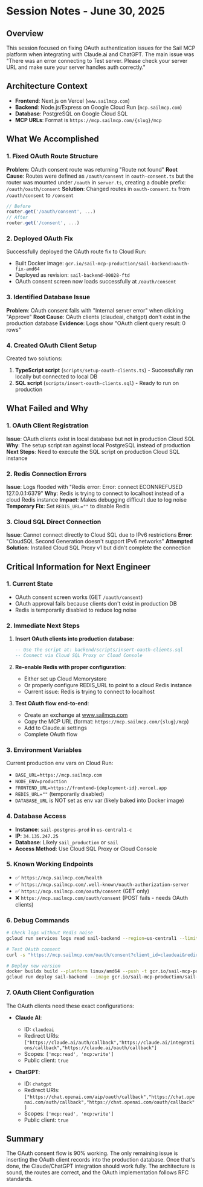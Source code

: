 # Session Notes - June 30, 2025

## Overview
This session focused on fixing OAuth authentication issues for the Sail MCP platform when integrating with Claude.ai and ChatGPT. The main issue was "There was an error connecting to Test server. Please check your server URL and make sure your server handles auth correctly."

## Architecture Context
- **Frontend**: Next.js on Vercel (`www.sailmcp.com`)
- **Backend**: Node.js/Express on Google Cloud Run (`mcp.sailmcp.com`)
- **Database**: PostgreSQL on Google Cloud SQL
- **MCP URLs**: Format is `https://mcp.sailmcp.com/{slug}/mcp`

## What We Accomplished

### 1. Fixed OAuth Route Structure
**Problem**: OAuth consent route was returning "Route not found"
**Root Cause**: Routes were defined as `/oauth/consent` in `oauth-consent.ts` but the router was mounted under `/oauth` in `server.ts`, creating a double prefix: `/oauth/oauth/consent`
**Solution**: Changed routes in `oauth-consent.ts` from `/oauth/consent` to `/consent`
```typescript
// Before
router.get('/oauth/consent', ...)
// After  
router.get('/consent', ...)
```

### 2. Deployed OAuth Fix
Successfully deployed the OAuth route fix to Cloud Run:
- Built Docker image: `gcr.io/sail-mcp-production/sail-backend:oauth-fix-amd64`
- Deployed as revision: `sail-backend-00028-ftd`
- OAuth consent screen now loads successfully at `/oauth/consent`

### 3. Identified Database Issue
**Problem**: OAuth consent fails with "Internal server error" when clicking "Approve"
**Root Cause**: OAuth clients (claudeai, chatgpt) don't exist in the production database
**Evidence**: Logs show "OAuth client query result: 0 rows"

### 4. Created OAuth Client Setup
Created two solutions:
1. **TypeScript script** (`scripts/setup-oauth-clients.ts`) - Successfully ran locally but connected to local DB
2. **SQL script** (`scripts/insert-oauth-clients.sql`) - Ready to run on production

## What Failed and Why

### 1. OAuth Client Registration
**Issue**: OAuth clients exist in local database but not in production Cloud SQL
**Why**: The setup script ran against local PostgreSQL instead of production
**Next Steps**: Need to execute the SQL script on production Cloud SQL instance

### 2. Redis Connection Errors
**Issue**: Logs flooded with "Redis error: Error: connect ECONNREFUSED 127.0.0.1:6379"
**Why**: Redis is trying to connect to localhost instead of a cloud Redis instance
**Impact**: Makes debugging difficult due to log noise
**Temporary Fix**: Set `REDIS_URL=""` to disable Redis

### 3. Cloud SQL Direct Connection
**Issue**: Cannot connect directly to Cloud SQL due to IPv6 restrictions
**Error**: "CloudSQL Second Generation doesn't support IPv6 networks"
**Attempted Solution**: Installed Cloud SQL Proxy v1 but didn't complete the connection

## Critical Information for Next Engineer

### 1. Current State
- OAuth consent screen works (GET `/oauth/consent`)
- OAuth approval fails because clients don't exist in production DB
- Redis is temporarily disabled to reduce log noise

### 2. Immediate Next Steps
1. **Insert OAuth clients into production database**:
   ```sql
   -- Use the script at: backend/scripts/insert-oauth-clients.sql
   -- Connect via Cloud SQL Proxy or Cloud Console
   ```

2. **Re-enable Redis with proper configuration**:
   - Either set up Cloud Memorystore
   - Or properly configure REDIS_URL to point to a cloud Redis instance
   - Current issue: Redis is trying to connect to localhost

3. **Test OAuth flow end-to-end**:
   - Create an exchange at www.sailmcp.com
   - Copy the MCP URL (format: `https://mcp.sailmcp.com/{slug}/mcp`)
   - Add to Claude.ai settings
   - Complete OAuth flow

### 3. Environment Variables
Current production env vars on Cloud Run:
- `BASE_URL=https://mcp.sailmcp.com`
- `NODE_ENV=production`
- `FRONTEND_URL=https://frontend-{deployment-id}.vercel.app`
- `REDIS_URL=""` (temporarily disabled)
- `DATABASE_URL` is NOT set as env var (likely baked into Docker image)

### 4. Database Access
- **Instance**: `sail-postgres-prod` in `us-central1-c`
- **IP**: `34.135.247.25`
- **Database**: Likely `sail_production` or `sail`
- **Access Method**: Use Cloud SQL Proxy or Cloud Console

### 5. Known Working Endpoints
- ✅ `https://mcp.sailmcp.com/health`
- ✅ `https://mcp.sailmcp.com/.well-known/oauth-authorization-server`
- ✅ `https://mcp.sailmcp.com/oauth/consent` (GET only)
- ❌ `https://mcp.sailmcp.com/oauth/consent` (POST fails - needs OAuth clients)

### 6. Debug Commands
```bash
# Check logs without Redis noise
gcloud run services logs read sail-backend --region=us-central1 --limit=50 | grep -v "Redis error"

# Test OAuth consent
curl -s "https://mcp.sailmcp.com/oauth/consent?client_id=claudeai&redirect_uri=https://claude.ai/oauth/callback&response_type=code&scope=mcp:read"

# Deploy new version
docker buildx build --platform linux/amd64 --push -t gcr.io/sail-mcp-production/sail-backend:new-tag .
gcloud run deploy sail-backend --image gcr.io/sail-mcp-production/sail-backend:new-tag --region=us-central1
```

### 7. OAuth Client Configuration
The OAuth clients need these exact configurations:
- **Claude AI**:
  - ID: `claudeai`
  - Redirect URIs: `["https://claude.ai/auth/callback","https://claude.ai/integrations/callback","https://claude.ai/oauth/callback"]`
  - Scopes: `['mcp:read', 'mcp:write']`
  - Public client: `true`
  
- **ChatGPT**:
  - ID: `chatgpt`
  - Redirect URIs: `["https://chat.openai.com/aip/oauth/callback","https://chat.openai.com/auth/callback","https://chat.openai.com/oauth/callback"]`
  - Scopes: `['mcp:read', 'mcp:write']`
  - Public client: `true`

## Summary
The OAuth consent flow is 90% working. The only remaining issue is inserting the OAuth client records into the production database. Once that's done, the Claude/ChatGPT integration should work fully. The architecture is sound, the routes are correct, and the OAuth implementation follows RFC standards.